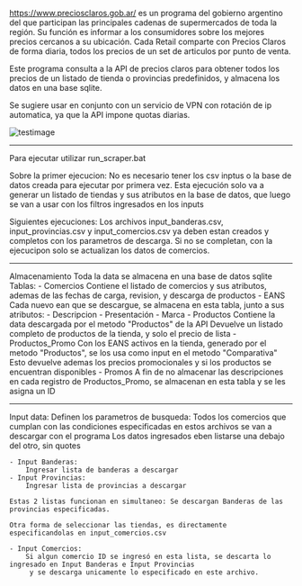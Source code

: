 https://www.preciosclaros.gob.ar/ es un programa del gobierno argentino del que participan las principales cadenas de supermercados 
de toda la región. Su función es informar a los consumidores sobre los mejores precios cercanos a su ubicación.
Cada Retail comparte con Precios Claros de forma diaria, todos los precios de un set de articulos por punto de venta.

Este programa consulta a la API de precios claros para obtener todos los precios de un listado de tienda o provincias predefinidos, 
y almacena los datos en una base sqlite. 

Se sugiere usar en conjunto con un servicio de VPN con rotación de ip automatica, ya que la API impone quotas diarias.

![testimage](https://www.fbi.gov/image-repository/world-map-highlighting-argentina-stock.jpg/@@images/image/large)

--------------------------------------------------------------------------------------------------------------------------------------

Para ejecutar utilizar run_scraper.bat

Sobre la primer ejecucion:
	No es necesario tener los csv inptus o la base de datos creada para ejecutar por primera vez.
	Esta ejecución solo va a generar un listado de tiendas y sus atributos en la base de datos, 
	 que luego se van a usar con los filtros ingresados en los inputs

Siguientes ejecuciones:
	Los archivos input_banderas.csv, input_provincias.csv y input_comercios.csv ya 
	deben estan creados y completos con los parametros de descarga.
	Si no se completan, con la ejecucipon solo se actualizan los datos de comercios.

--------------------------------------------------------------------------------------------------------------------------------------

Almacenamiento
Toda la data se almacena en una base de datos sqlite
Tablas:
	- Comercios
		Contiene el listado de comercios y sus atributos, ademas de las fechas de carga, revision, y descarga de productos
	- EANS
		Cada nuevo ean que se descargue, se almacena en esta tabla, junto a sus atributos:
			- Descripcion
			- Presentación
			- Marca
	- Productos
		Contiene la data descargada por el metodo "Productos" de la API
		Devuelve un listado completo de productos de la tienda, y solo el precio de lista
	- Productos_Promo
		Con los EANS activos en la tienda, generado por el metodo "Productos", se los usa como input en el metodo "Comparativa"
		Esto devuelve ademas los precios promocionales y si los productos se encuentran disponibles
	- Promos
		A fin de no almacenar las descripciones en cada registro de Productos_Promo, se almacenan en esta tabla y se les	
		 asigna un ID

--------------------------------------------------------------------------------------------------------------------------------------

Input data: 
	Definen los parametros de busqueda: Todos los comercios que cumplan con las condiciones especificadas en estos
	archivos se van a descargar con el programa
	Los datos ingresados eben listarse una debajo del otro, sin quotes

	- Input Banderas:
		Ingresar lista de banderas a descargar		
	- Input Provincias:
		Ingresar lista de provincias a descargar

	Estas 2 listas funcionan en simultaneo: Se descargan Banderas de las provincias especificadas.

	Otra forma de seleccionar las tiendas, es directamente especificandolas en input_comercios.csv

	- Input Comercios:
		Si algun comercio ID se ingresó en esta lista, se descarta lo ingresado en Input Banderas e Input Provincias
		 y se descarga unicamente lo especificado en este archivo.


